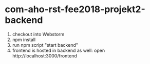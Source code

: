# com-aho-rst-fee2018-projekt2-backend
1. checkout into Webstorm
2. npm install
3. run npm script "start backend"
4. frontend is hosted in backend as well: open http://localhost:3000/frontend

